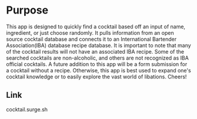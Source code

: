 # Purpose
This app is designed to quickly find a cocktail based off an input of name, ingredient, or just choose randomly.
It pulls information from an open source cocktail database and connects it to an International Bartender Association(IBA) database recipe database.
It is important to note that many of the cocktail results will not have an associated IBA recipe. Some of the searched cocktails are non-alcoholic,
and others are not recognized as IBA official cocktails. A future addition to this app will be a form submission for a cocktail without a recipe.
Otherwise, this app is best used to expand one's cocktail knowledge or to easily explore the vast world of libations.
Cheers!

## Link
cocktail.surge.sh